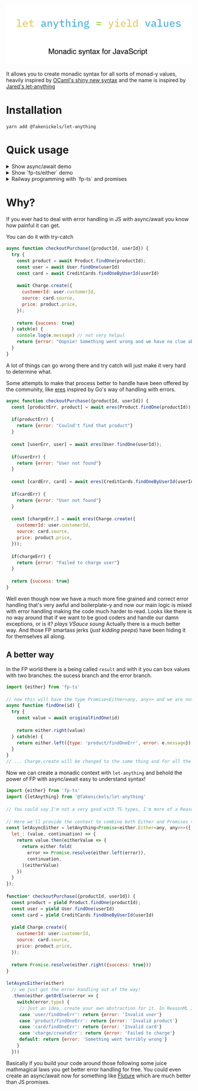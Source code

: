 <p align="center">
  <br />
  <img src="./assets/banner.png" width="700" />
</p>

It allows you to create monadic syntax for all sorts of monad-y values, heavily inspired by [OCaml's shiny new syntax](https://jobjo.github.io/2019/04/24/ocaml-has-some-new-shiny-syntax.html) and the name is inspired by [Jared's let-anything](https://github.com/jaredly/let-anything)


# Installation
```
yarn add @fakenickels/let-anything
```

# Quick usage

<details>
  <summary>Show async/await demo</summary>

[Run in CodeSandbox](https://codesandbox.io/s/wizardly-hopper-n1n1f?file=/src/index.ts)

```js
import { letAnything } from "@fakenickels/let-anything";

// define a context, in this case we are creating our own async-await!
const letPromise = letAnything<Promise<any>>({
  let_: (value, continuation) => value.then(continuation)
});

letPromise(function* () {
  const userName = yield Promise.resolve("Subaru-kun");
  const deathCount = yield Promise.resolve(12909238409382);

  return Promise.resolve(`User ${userName} has a death count of ${deathCount}`);
}).then(console.log).catch(console.log)
// User Subaru-kun has a death count of 12909238409382
```

</details>

<details>
  <summary>Show `fp-ts/either` demo</summary>

[Run in CodeSandbox](https://codesandbox.io/s/wizardly-hopper-n1n1f?file=/src/index.ts)

```js
import {either} from 'fp-ts'
import {letAnything} from '@fakenickels/let-anything'

// You could say I'm not a very good with TS types
const letEither = letAnything<either.Either<any, any>>({
  let_: (value, continuation) => either.chain(continuation)(value)
});

function* stuff() {
  const value = yield either.right("d");
  const anotherValue = yield either.right("e");
  const anotherAnother = yield either.right("bug");

  return either.right(value + anotherValue + anotherAnother);
}


console.log(
  either.getOrElse(error => `Something went wrong: ${error}`)(letEither(stuff))
)
// debug
```

</details>

<details>
  <summary>Railway programming with `fp-ts` and promises</summary>

[Run in CodeSandbox](https://codesandbox.io/s/exciting-cloud-d4141?file=/src/index.ts)

```js
import {either} from 'fp-ts'
import {letAnything} from '@fakenickels/let-anything'

// You could say I'm not a very good with TS types, I'm more of a ReasonML guy so help would be appreciated!

// Here we'll provide the context to combine both Either and Promises together
const letEither = letAnything<either.Either<any, any>>({
  let_: (value, continuation) => {
    return value.then(eitherValue => {
      return either.fold(
        error => Promise.resolve(either.left(error)),
        continuation,
      (eitherValue)
    })
  }
});

function* stuff() {
  const value = yield Promise.resolve(either.right("d"));
  const anotherValue = yield Promise.resolve(either.right("e"));
  const anotherAnother = yield Promise.resolve(either.right("bug"));

  return Promise.resolve(either.right(value + anotherValue + anotherAnother));
}

letEither(stuff)
  .then(either.getOrElse(error => `Something went wrong: ${error}`))
  .then(finalValue => {
    document.getElementById("app").innerHTML = finalValue
  })
```

</details>

# Why?

If you ever had to deal with error handling in JS with async/await you know how painful it can get.

You can do it with try-catch

```js
async function checkoutPurchase({productId, userId}) {
  try {
    const product = await Product.findOne(productId);
    const user = await User.findOne(userId)
    const card = await CreditCards.findOneByUserId(userId)

    await Charge.create({
      customerId: user.customerId,
      source: card.source,
      price: product.price,
    });

    return {success: true}
  } catch(e) {
    console.log(e.message) // not very helpul
    return {error: "Oopsie! Something went wrong and we have no clue about it!"}
  }
}
```

A lot of things can go wrong there and try catch will just make it very hard to determine what.

Some attempts to make that process better to handle have been offered by the community, like [eres](http://npmjs.com/eres) inspired by Go's way of handling with errors.

```js
async function checkoutPurchase({productId, userId}) {
  const [productErr, product] = await eres(Product.findOne(productId));

  if(productErr) {
    return {error: "Coulnd't find that product"}
  }

  const [userErr, user] = await eres(User.findOne(userId));

  if(userErr) {
    return {error: "User not found"}
  }

  const [cardErr, card] = await eres(CreditCards.findOneByUserId(userId));

  if(cardErr) {
    return {error: "User not found"}
  }

  const [chargeErr,] = await eres(Charge.create({
    customerId: user.customerId,
    source: card.source,
    price: product.price,
  }));

  if(chargeErr) {
    return {error: "Failed to charge user"}
  }

  return {success: true}
}
```

Well even though now we have a much more fine grained and correct error handling that's very awful and boilerplate-y and now our main logic is mixed with error handling making the code much harder to read.
Looks like there is no way around that if we want to be good coders and handle our damn exceptions, or is it? *plays VSauce soung*
Actually there is a much better way. And those FP smartass jerks (_just kidding peeps_) have been hiding it for themselves all along.

## A better way
In the FP world there is a being called `result` and with it you can box values with two branches: the sucess branch and the error branch.

```js
import {either} from 'fp-ts'

// now this will have the type Promise<Either<any, any>> and we are not bound by the weird laws of Promise's .catch!
async function findOne(id) {
  try {
    const value = await originalFindOne(id)

    return either.right(value)
  } catch(e) {
    return either.left({type: 'product/findOneErr', error: e.message})
  }
}
// ... Charge.create will be changed to the same thing and for all the other repos ...
```

Now we can create a monadic context with `let-anything` and behold the power of FP with async/await easy to understand syntax!

```js
import {either} from 'fp-ts'
import {letAnything} from '@fakenickels/let-anything'

// You could say I'm not a very good with TS types, I'm more of a ReasonML guy so help would be appreciated!

// Here we'll provide the context to combine both Either and Promises together
const letAsyncEither = letAnything<Promise<either.Either<any, any>>>({
  let_: (value, continuation) => {
    return value.then(eitherValue => {
      return either.fold(
        error => Promise.resolve(either.left(error)),
        continuation,
      )(eitherValue)
    })
  }
});

function* checkoutPurchase({productId, userId}) {
  const product = yield Product.findOne(productId);
  const user = yield User.findOne(userId)
  const card = yield CreditCards.findOneByUserId(userId)

  yield Charge.create({
    customerId: user.customerId,
    source: card.source,
    price: product.price,
  });

  return Promise.resolve(either.right({success: true}))
}

letAsyncEither(either)
  // we just got the error handling out of the way!
  .then(either.getOrElse(error => {
    switch(error.type) {
     // Just an idea, create your own abstraction for it. In ReasonML I do it with polymorphic variants.
     case 'user/findOneErr': return {error: 'Invalid user'}
     case 'product/findOneErr': return {error: 'Invalid product'}
     case 'card/findOneErr': return {error: 'Invalid card'}
     case 'charge/createErr': return {error: 'Failed to charge'}
     default: return {error: 'Something went terribly wrong'}
    }
  }))
```

Basically if you build your code around those following some juice mathmagical laws you get better error handling for free.
You could even create an async/await now for something like [Fluture](https://github.com/fluture-js/Fluture) which are much better than JS promises.
